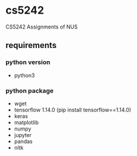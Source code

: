 # cs5242
CS5242 Assignments of NUS

## requirements
### python version
- python3

### python package
- wget
- tensorflow 1.14.0 (pip install tensorflow==1.14.0)
- keras
- matplotlib
- numpy
- jupyter
- pandas
- nltk
